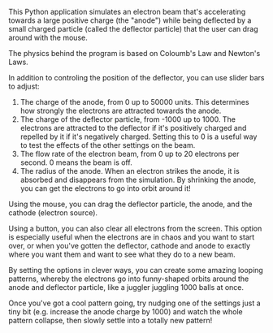 This Python application simulates an electron beam that's accelerating towards a large positive charge (the "anode") while being deflected by a small charged particle (called the deflector particle) that the user can drag around with the mouse.  

The physics behind the program is based on Coloumb's Law and Newton's Laws.  

In addition to controling the position of the deflector, you can use slider bars to adjust:

1.  The charge of the anode, from 0 up to 50000 units.  This determines how strongly the electrons are attracted towards the anode.
2.  The charge of the deflector particle, from -1000 up to 1000.  The electrons are attracted to the deflector if it's positively charged and repelled by it if it's negatively charged.  Setting this to 0 is a useful way to test the effects of the other settings on the beam.
3.  The flow rate of the electron beam, from 0 up to 20 electrons per second.  0 means the beam is off.
4.  The radius of the anode.  When an electron strikes the anode, it is absorbed and disappears from the simulation.  By shrinking the anode, you can get the electrons to go into orbit around it!

Using the mouse, you can drag the deflector particle, the anode, and the cathode (electron source).

Using a button, you can also clear all electrons from the screen.  This option is especially useful when the electrons are in chaos and you want to start over, or when you've gotten the deflector, cathode and anode to exactly where you want them and want to see what they do to a new beam.  

By setting the options in clever ways, you can create some amazing looping patterns, whereby the electrons go into funny-shaped orbits around the anode and deflector particle, like a juggler juggling 1000 balls at once.  

Once you've got a cool pattern going, try nudging one of the settings just a tiny bit (e.g. increase the anode charge by 1000) and watch the whole pattern collapse, then slowly settle into a totally new pattern!



